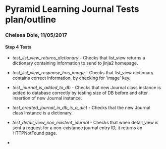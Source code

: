 # Pyramid Learning Journal Tests plan/outline
### Chelsea Dole, 11/05/2017


#### Step 4 Tests

* *test_list_view_returns_dictionary* - Checks that list_view returns a dictionary containing information to send to jinja2 homepage. 

* *test_list_view_response_has_image* - Checks that list_view dictionary contains correct information, by checking for 'image' key.

* *test_journal_is_added_to_db* - Checks that new Journal class instance is added to database correctly by testing size of DB before and after insertion of new Journal instance.

* *test_created_journal_in_db_is_a_dict* - Checks that the new Journal class instance is a dictionary.

* *test_detail_view_non_existent_journal* - Checks that when detail_view is sent a request for a non-existance journal entry ID, it returns an HTTPNotFound page. 

* 